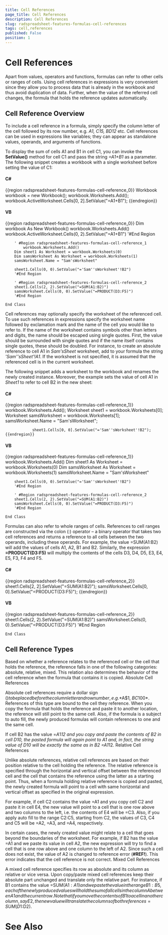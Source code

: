 ```yaml
---
title: Cell References
page_title: Cell References
description: Cell References
slug: radspreadsheet-features-formulas-cell-references
tags: cell,references
published: False
position: 1
---
```


# Cell References



Apart from values, operators and functions, formulas can refer to other cells or ranges of cells. Using cell references in expressions is very convenient
        since they allow you to process data that is already in the workbook and thus avoid duplication of data. Further, when the value of the referred cell
        changes, the formula that holds the reference updates automatically.
      

## Cell Reference Overview

To include a cell reference in a formula, simply specify the column letter of the cell followed by its row number, e.g.
          *A1, C15, BD12* etc. Cell references can be used in expressions like variables; they can appear as standalone values,
          operands, and arguments of functions.
        

To display the sum of cells A1 and B1 in cell C1, you can invoke the __SetValue()__ method for cell C1 and pass the string
          *=A1+B1* as a parameter. The following snippet creates a workbook with a single worksheet before setting the value of C1:
        

#### __C#__

{{region radspreadsheet-features-formulas-cell-reference_0}}
	            Workbook workbook = new Workbook();
	            workbook.Worksheets.Add();
	            workbook.ActiveWorksheet.Cells[0, 2].SetValue("=A1+B1");
	{{endregion}}



#### __VB__

{{region radspreadsheet-features-formulas-cell-reference_0}}
	    Dim workbook As New Workbook()
	    workbook.Worksheets.Add()
	    workbook.ActiveWorksheet.Cells(0, 2).SetValue("=A1+B1")
	    '#End Region
	
	    ' #Region radspreadsheet-features-formulas-cell-reference_1
	        workbook.Worksheets.Add()
	    Dim sheet1 As Worksheet = workbook.Worksheets(0)
	    Dim samsWorksheet As Worksheet = workbook.Worksheets(1)
	    samsWorksheet.Name = "Sam'sWorksheet"
	
	    sheet1.Cells(0, 0).SetValue("='Sam''sWorksheet'!B2")
	    '#End Region
	
	    ' #Region radspreadsheet-features-formulas-cell-reference_2
	    sheet1.Cells(2, 2).SetValue("=SUM(A1:B2)")
	    samsWorksheet.Cells(0, 0).SetValue("=PRODUCT(D3:F5)")
	    '#End Region
	
	End Class



Cell references may optionally specify the worksheet of the referenced cell. To use such references in expressions specify the worksheet name followed by
          exclamation mark and the name of the cell you would like to refer to. If the name of the worksheet contains symbols other than letters and digits, the
          name should be escaped using single quotes. First, the value should be surrounded with single quotes and if the name itself contains single quotes,
          these should be doubled. For instance, to create an absolute reference to cell A1 in *Sam'sSheet* worksheet, add to your
          formula the string *'Sam''sSheet'!A1*. If the worksheet is not specified, it is assumed that the referenced
          cell is in the current worksheet.
        

The following snippet adds a worksheet to the workbook and renames the newly created instance. Moreover, the example sets the value of cell A1 in
          *Sheet1* to refer to cell B2 in the new sheet:
        

#### __C#__

{{region radspreadsheet-features-formulas-cell-reference_1}}
	            workbook.Worksheets.Add();
	            Worksheet sheet1 = workbook.Worksheets[0];
	            Worksheet samsWorksheet = workbook.Worksheets[1];
	            samsWorksheet.Name = "Sam'sWorksheet";
	
	            sheet1.Cells[0, 0].SetValue("='Sam''sWorksheet'!B2");
	{{endregion}}



#### __VB__

{{region radspreadsheet-features-formulas-cell-reference_1}}
	        workbook.Worksheets.Add()
	    Dim sheet1 As Worksheet = workbook.Worksheets(0)
	    Dim samsWorksheet As Worksheet = workbook.Worksheets(1)
	    samsWorksheet.Name = "Sam'sWorksheet"
	
	    sheet1.Cells(0, 0).SetValue("='Sam''sWorksheet'!B2")
	    '#End Region
	
	    ' #Region radspreadsheet-features-formulas-cell-reference_2
	    sheet1.Cells(2, 2).SetValue("=SUM(A1:B2)")
	    samsWorksheet.Cells(0, 0).SetValue("=PRODUCT(D3:F5)")
	    '#End Region
	
	End Class



Formulas can also refer to whole ranges of cells. References to cell ranges are constructed via the colon (:) operator – a binary operator that takes
          two cell references and returns a reference to all cells between the two operands, including these operands. For example, the value =SUM(A1:B2) will add
          the values of cells A1, A2, B1 and B2. Similarly, the expression __=PRODUCT(D3:F5)__ will multiply the contents of the cells
          D3, D4, D5, E3, E4, E5, F3, F4 and F5.
        

#### __C#__

{{region radspreadsheet-features-formulas-cell-reference_2}}
	            sheet1.Cells[2, 2].SetValue("=SUM(A1:B2)");
	            samsWorksheet.Cells[0, 0].SetValue("=PRODUCT(D3:F5)");
	{{endregion}}



#### __VB__

{{region radspreadsheet-features-formulas-cell-reference_2}}
	    sheet1.Cells(2, 2).SetValue("=SUM(A1:B2)")
	    samsWorksheet.Cells(0, 0).SetValue("=PRODUCT(D3:F5)")
	    '#End Region
	
	End Class



## Cell Reference Types

Based on whether a reference relates to the referenced cell or the cell that holds the reference, the reference falls in one of the following categories:
          absolute, relative, mixed. This relation also determines the behavior of the cell reference when the formula that contains it is copied.
        Absolute Cell References

Absolute cell references require a dollar sign ($) to be placed before the column letter and row number, e.g. *$A$1, $BC$100*.
              References of this type are bound to the cell they reference. When you copy the formula that holds the reference and paste it to another location,
              the reference will still point to the same cell. Also, if the formula is a subject to auto fill, the newly produced formulas will contain references to one
              and the same cell.
            

If cell B2 has the value =$A$1*12 and you copy and paste the contents of B2 in cell D10, the pasted formula will again point to A1 and,
              in fact, the string value of D10 will be exactly the same as in B2 =$A$1*12.
            Relative Cell References

Unlike absolute references, relative cell references are based on their position relative to the cell holding the reference. The relative reference is
              specified through the horizontal and vertical offset between the referenced cell and the cell that contains the reference using the latter as a starting point.
              Thus, when a formula holding relative reference is copied and pasted, the newly created formula will point to a cell with same horizontal and vertical offset
              as specified in the original expression.
            

For example, if cell C2 contains the value =A1 and you copy cell C2 and paste it in cell E4, the new value will point to a cell that is one row above and two
              columns to the left, i.e. the contents of E4 will be =C3. Also, if you apply auto fill to the range C2:C5, starting from C2, the values of C3, C4 and C5 will
              be =A2, =A3, and =A4, respectively.
            

In certain cases, the newly created value might relate to a cell that goes beyond the boundaries of the worksheet. For example, if B2 has the value =A1 and we
              paste its value in cell A2, the new expression will try to find a cell that is one row above and one column to the left of A2. Since such a cell does not
              exist, the value of A2 is changed to reference error (__#REF!__). This error indicates that the cell reference is not correct.
            Mixed Cell References

A mixed cell reference specifies its row as absolute and its column as relative or vice versa. Upon copy/paste mixed cell references keep their absolute part
              unchanged and translate only the relative part. For instance, if B1 contains the value =SUM(A$1:A1) and we paste the value in the range B1:B5, each of the
              newly produced values will hold the sum of all cells in the column A between A1 and the current row. Note that if you move the contents of B1 to a cell in
              another column, say E2, the new value will translate the columns of both references =SUM(D$1:D2).
            

# See Also
